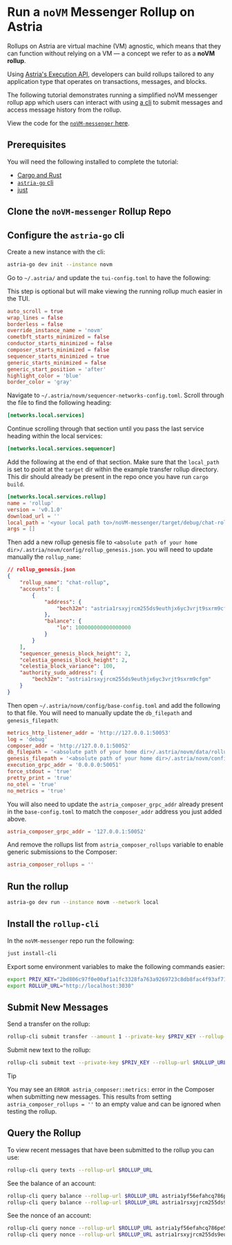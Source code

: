 # Run a `noVM` Messenger Rollup on Astria

Rollups on Astria are virtual machine (VM) agnostic, which means that they can
function without relying on a VM — a concept we refer to as a **noVM rollup**.

Using [Astria's Execution API](../developer/apis.md#execution-apis), developers
can build rollups tailored to any application type that operates on
transactions, messages, and blocks.

The following tutorial demonstrates running a simplified noVM messenger rollup
app which users can interact with using [a cli](#install-the-rollup-cli) to
submit messages and access message history from the rollup.

View the code for the [`noVM-messenger` here](https://github.com/astriaorg/noVM-messenger).

## Prerequisites

You will need the following installed to complete the tutorial:

- [Cargo and Rust](https://www.rust-lang.org/tools/install)
- [`astria-go`
  cli](https://docs.astria.org/developer/astria-go/astria-go-installation)
- [just](https://github.com/casey/just)

## Clone the `noVM-messenger` Rollup Repo

<!--@include: ../components/_clone-novm-messenger.md-->

## Configure the `astria-go` cli

Create a new instance with the cli:

```bash
astria-go dev init --instance novm
```

Go to `~/.astria/` and update the `tui-config.toml` to have the following:

This step is optional but will make viewing the running rollup much easier in
the TUI.

```toml
auto_scroll = true
wrap_lines = false
borderless = false
override_instance_name = 'novm'
cometbft_starts_minimized = false
conductor_starts_minimized = false
composer_starts_minimized = false
sequencer_starts_minimized = true
generic_starts_minimized = false
generic_start_position = 'after'
highlight_color = 'blue'
border_color = 'gray'
```

Navigate to `~/.astria/novm/sequencer-networks-config.toml`. Scroll through the
file to find the following heading:

```toml
[networks.local.services]
```

Continue scrolling through that section until you pass the last service heading
within the local services:

```toml
[networks.local.services.sequencer]
```

Add the following at the end of that section. Make sure that the `local_path` is
set to point at the `target` dir within the example transfer rollup directory.
This dir should already be present in the repo once you have run `cargo build`.

```toml {5}
[networks.local.services.rollup]
name = 'rollup'
version = 'v0.1.0'
download_url = ''
local_path = '<your local path to>/noVM-messenger/target/debug/chat-rollup'
args = []
```

Then add a new rollup genesis file to `<absolute path of your home dir>/.astria/novm/config/rollup_genesis.json`.
you will need to update manually the `rollup_name`:

```json
// rollup_genesis.json
{
    "rollup_name": "chat-rollup",
    "accounts": [
        {
            "address": {
                "bech32m": "astria1rsxyjrcm255ds9euthjx6yc3vrjt9sxrm9cfgm"
            },
            "balance": {
                "lo": 100000000000000000
            }
        }
    ],
    "sequencer_genesis_block_height": 2,
    "celestia_genesis_block_height": 2,
    "celestia_block_variance": 100,
    "authority_sudo_address": {
        "bech32m": "astria1rsxyjrcm255ds9euthjx6yc3vrjt9sxrm9cfgm"
    }
}
```

Then open `~/.astria/novm/config/base-config.toml` and add the following to that
file. You will need to manually update the `db_filepath` and `genesis_filepath`:

```toml {4}
metrics_http_listener_addr = 'http://127.0.0.1:50053'
log = 'debug'
composer_addr = 'http://127.0.0.1:50052'
db_filepath = '<absolute path of your home dir>/.astria/novm/data/rollup_data'
genesis_filepath = '<absolute path of your home dir>/.astria/novm/config/rollup_genesis.json'
execution_grpc_addr = '0.0.0.0:50051'
force_stdout = 'true'
pretty_print = 'true'
no_otel = 'true'
no_metrics = 'true'
```

You will also need to update the `astria_composer_grpc_addr` already present in
the `base-config.toml` to match the `composer_addr` address you just added
above.

```toml
astria_composer_grpc_addr = '127.0.0.1:50052'
```

And remove the rollups list from `astria_composer_rollups` variable to enable
generic submissions to the Composer:

```toml
astria_composer_rollups = ''
```

## Run the rollup

```bash
astria-go dev run --instance novm --network local
```

## Install the `rollup-cli`

In the `noVM-messenger` repo run the following:

```bash
just install-cli
```

Export some environment variables to make the following commands easier:

```bash
export PRIV_KEY="2bd806c97f0e00af1a1fc3328fa763a9269723c8db8fac4f93af71db186d6e90"
export ROLLUP_URL="http://localhost:3030"
```

## Submit New Messages

Send a transfer on the rollup:

```bash
rollup-cli submit transfer --amount 1 --private-key $PRIV_KEY --rollup-url $ROLLUP_URL astria1yf56efahcq786pe5t7paknat40g6q4tsvqtql2
```

Submit new text to the rollup:

```bash
rollup-cli submit text --private-key $PRIV_KEY --rollup-url $ROLLUP_URL "a new message" "username"
```

> [!TIP]
> You may see an `ERROR astria_composer::metrics:` error in the Composer when
> submitting new messages. This results from setting `astria_composer_rollups =
> ''` to an empty value and can be ignored when testing the rollup.

## Query the Rollup

To view recent messages that have been submitted to the rollup you can use:

```bash
rollup-cli query texts --rollup-url $ROLLUP_URL
```

See the balance of an account:

```bash
rollup-cli query balance --rollup-url $ROLLUP_URL astria1yf56efahcq786pe5t7paknat40g6q4tsvqtql2
rollup-cli query balance --rollup-url $ROLLUP_URL astria1rsxyjrcm255ds9euthjx6yc3vrjt9sxrm9cfgm
```

See the nonce of an account:

```bash
rollup-cli query nonce --rollup-url $ROLLUP_URL astria1yf56efahcq786pe5t7paknat40g6q4tsvqtql2
rollup-cli query nonce --rollup-url $ROLLUP_URL astria1rsxyjrcm255ds9euthjx6yc3vrjt9sxrm9cfgm
```

